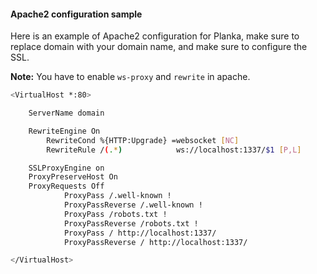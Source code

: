#### Apache2 configuration sample

Here is an example of Apache2 configuration for Planka, make sure to replace domain with your domain name, and make sure to configure the SSL.

**Note:** You have to enable ``ws-proxy`` and ``rewrite`` in apache.

```bash
<VirtualHost *:80>

    ServerName domain

    RewriteEngine On
        RewriteCond %{HTTP:Upgrade} =websocket [NC]
        RewriteRule /(.*)            ws://localhost:1337/$1 [P,L]

    SSLProxyEngine on
    ProxyPreserveHost On
    ProxyRequests Off
            ProxyPass /.well-known !
            ProxyPassReverse /.well-known !
            ProxyPass /robots.txt !
            ProxyPassReverse /robots.txt !
            ProxyPass / http://localhost:1337/
            ProxyPassReverse / http://localhost:1337/

</VirtualHost>
```